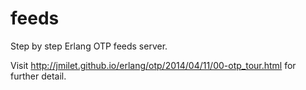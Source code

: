 feeds
=====

Step by step Erlang OTP feeds server.

Visit http://jmilet.github.io/erlang/otp/2014/04/11/00-otp_tour.html for further detail.
